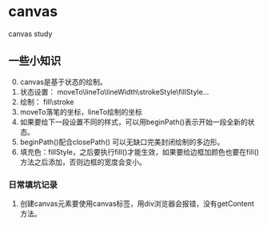 # canvas
canvas study

## 一些小知识
0. canvas是基于状态的绘制。<br/>
1. 状态设置： moveTo\lineTo\lineWidth\strokeStyle\fillStyle\...<br/>
2. 绘制： fill\stroke<br/>
3. moveTo落笔的坐标，lineTo绘制的坐标<br/>
4. 如果要给下一段设置不同的样式，可以用beginPath()表示开始一段全新的状态。<br/>
5. beginPath()配合closePath() 可以无缺口完美封闭绘制的多边形。<br/>
6. 填充色：fillStyle，之后要执行fill()才能生效，如果要给边框加颜色也要在fill()方法之后添加，否则边框的宽度会变小。<br/>

### 日常填坑记录
1. 创建canvas元素要使用canvas标签，用div浏览器会报错，没有getContent方法。<br/>

